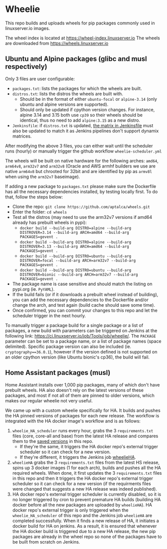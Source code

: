 # Wheelie

This repo builds and uploads wheels for pip packages commonly used in linuxserver.io images.

The wheel index is located at https://wheel-index.linuxserver.io
The wheels are downloaded from https://wheels.linuxserver.io

## Ubuntu and Alpine packages (glibc and musl respectively)

Only 3 files are user configurable:
- `packages.txt`: lists the packages for which the wheels are built.
- `distros.txt`: lists the distros the wheels are built with.
  - Should be in the format of either `ubuntu-focal` or `alpine-3.14` (only ubuntu and alpine versions are supported).
  - Should only be updated if cpython version changes. For instance, alpine 3.14 and 3.15 both use `cp39` so their wheels should be identical, thus no need to add `alpine:3.15` as a new distro.
- `Jenkinsfile`: if `distros.txt` is updated, [the matrix in Jenkinsfile](https://github.com/linuxserver/wheelie/blob/b5b61bc94d129fe5671db9768fd63f998a08c90d/Jenkinsfile#L28) must also be updated to match it as Jenkins pipelines don't support dynamix matrices.

After modifying the above 3 files, you can either wait until the scheduler runs (hourly) or manually trigger the github workflow `wheelie-scheduler.yml`

The wheels will be built on native hardware for the following arches: `amd64`, `arm64v8`, `arm32v7` and `arm32v8` (Oracle and AWS armhf builders we use are native `arm64v8` but chrooted for 32bit and are identified by pip as `armv8l` when using the `arm32v7` baseimage).

If adding a new package to `packages.txt` please make sure the Dockerfile has all the necessary dependencies installed, by testing locally first. To do that, follow the steps below:
- Clone the repo: `git clone https://github.com/aptalca/wheels.git`
- Enter the folder: `cd wheels`
- Test all the distros (may need to use the arm32v7 versions if amd64 already has prebuilt wheels in pypi):
  - `docker build --build-arg DISTRO=alpine --build-arg DISTROVER=3.14 --build-arg ARCH=amd64 --build-arg PACKAGES=gevent .`
  - `docker build --build-arg DISTRO=alpine --build-arg DISTROVER=3.13 --build-arg ARCH=amd64 --build-arg PACKAGES=gevent .`
  - `docker build --build-arg DISTRO=ubuntu --build-arg DISTROVER=focal --build-arg ARCH=arm32v7 --build-arg PACKAGES=gevent .`
  - `docker build --build-arg DISTRO=ubuntu --build-arg DISTROVER=bionic --build-arg ARCH=arm32v7 --build-arg PACKAGES=gevent .`
- The package name is case sensitive and should match the listing on pypi.org (ie. `PyYAML`).
- If the build fails (or if it downloads a prebuilt wheel instead of building), you can add the necessary dependencies to the Dockerfile and/or change the arch, and test again (build cache should save some time).
- Once confirmed, you can commit your changes to this repo and let the scheduler trigger in the next hourly.

To manually trigger a package build for a single package or a list of packages, a new build with parameters can be triggered on Jenkins at the following link: https://ci.linuxserver.io/job/Tools/job/wheelie/. The `PACKAGE` parameter can be set to a package name, or a list of package names (space delimited). Specific package version can also be included (ie. `cryptography==36.0.1`), however if the version defined is not supported on an older cpython version (like Ubuntu bionic's cp36), the build will fail.

## Home Assistant packages (musl)

Home Assistant installs over 1,000 pip packages, many of which don't have prebuilt wheels. HA also doesn't rely on the latest versions of these packages, and most if not all of them are pinned to older versions, which makes our regular wheelie not very useful.

We came up with a custom wheelie specifically for HA. It builds and pushes the HA pinned versions of packages for each new release. The workflow is integrated with the HA docker image's workflow and is as follows:
1. `wheelie_HA_scheduler` runs every hour, grabs the 3 `requirements.txt` files (core, core-all and base) from the latest HA release and compares them to the [saved versions](https://github.com/linuxserver/wheelie/tree/main/HA-reqs) in this repo. 
    * If they're the same, it triggers the HA docker repo's external trigger scheduler so it can check for a new version.
    * If they're different, it triggers the Jenkins job [wheelieHA](https://ci.linuxserver.io/job/Tools/job/wheelieHA/).
2. `wheelieHA` grabs the 3 `requirements.txt` files from the latest HS release, spins up 3 docker images (1 for each arch), builds and pushes all the HA required wheels. When done, it first updates the 3 `requirements.txt` files in this repo and then it triggers the HA docker repo's external trigger scheduler so it can check for a new version (if the requirments files were changed that suggests a new HA release was indeed published).
3. HA docker repo's external trigger scheduler is currently disabled, so it is no longer triggered by cron to prevent premature HA builds (building HA docker before all the new packages are uploaded by `wheelieHA`). HA docker repo's external trigger is only triggered when the `wheelie_HA_scheduler` of this repo and the Jenkins job `wheelieHA` are completed successfully. When it finds a new release of HA, it initiates a docker build for HA on jenkins. As a result, it is ensured that whenever the HA docker build is triggered due to a new HA release, the new pip packages are already in the wheel repo so none of the packages have to be built from scratch on Jenkins.
